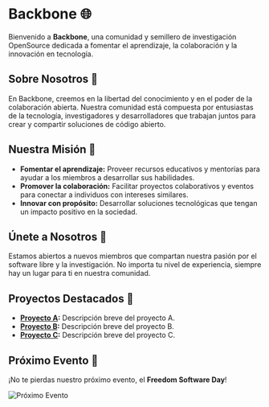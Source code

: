 # Backbone 🌐

Bienvenido a **Backbone**, una comunidad y semillero de investigación OpenSource dedicada a fomentar el aprendizaje, la colaboración y la innovación en tecnología.

## Sobre Nosotros 🤝

En Backbone, creemos en la libertad del conocimiento y en el poder de la colaboración abierta. Nuestra comunidad está compuesta por entusiastas de la tecnología, investigadores y desarrolladores que trabajan juntos para crear y compartir soluciones de código abierto.

## Nuestra Misión 🎯

- **Fomentar el aprendizaje:** Proveer recursos educativos y mentorías para ayudar a los miembros a desarrollar sus habilidades.
- **Promover la colaboración:** Facilitar proyectos colaborativos y eventos para conectar a individuos con intereses similares.
- **Innovar con propósito:** Desarrollar soluciones tecnológicas que tengan un impacto positivo en la sociedad.

## Únete a Nosotros 🚀

Estamos abiertos a nuevos miembros que compartan nuestra pasión por el software libre y la investigación. No importa tu nivel de experiencia, siempre hay un lugar para ti en nuestra comunidad.

## Proyectos Destacados 🌟

- **[Proyecto A](#):** Descripción breve del proyecto A.
- **[Proyecto B](#):** Descripción breve del proyecto B.
- **[Proyecto C](#):** Descripción breve del proyecto C.

## Próximo Evento 📅

¡No te pierdas nuestro próximo evento, el **Freedom Software Day**!

![Próximo Evento]()
